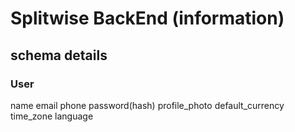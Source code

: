 # Splitwise BackEnd (information)

## schema details

### User

name
email
phone
password(hash)
profile_photo
default_currency
time_zone
language

